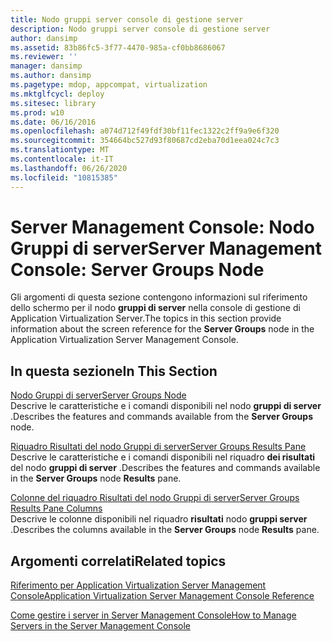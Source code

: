 ```yaml
---
title: Nodo gruppi server console di gestione server
description: Nodo gruppi server console di gestione server
author: dansimp
ms.assetid: 83b86fc5-3f77-4470-985a-cf0bb8686067
ms.reviewer: ''
manager: dansimp
ms.author: dansimp
ms.pagetype: mdop, appcompat, virtualization
ms.mktglfcycl: deploy
ms.sitesec: library
ms.prod: w10
ms.date: 06/16/2016
ms.openlocfilehash: a074d712f49fdf30bf11fec1322c2ff9a9e6f320
ms.sourcegitcommit: 354664bc527d93f80687cd2eba70d1eea024c7c3
ms.translationtype: MT
ms.contentlocale: it-IT
ms.lasthandoff: 06/26/2020
ms.locfileid: "10815385"
---
```

# <span data-ttu-id="44cf3-103">Server Management Console: Nodo Gruppi di server</span><span class="sxs-lookup"><span data-stu-id="44cf3-103">Server Management Console: Server Groups Node</span></span>


<span data-ttu-id="44cf3-104">Gli argomenti di questa sezione contengono informazioni sul riferimento dello schermo per il nodo **gruppi di server** nella console di gestione di Application Virtualization Server.</span><span class="sxs-lookup"><span data-stu-id="44cf3-104">The topics in this section provide information about the screen reference for the **Server Groups** node in the Application Virtualization Server Management Console.</span></span>

## <span data-ttu-id="44cf3-105">In questa sezione</span><span class="sxs-lookup"><span data-stu-id="44cf3-105">In This Section</span></span>


<a href="" id="server-groups-node"></a>[<span data-ttu-id="44cf3-106">Nodo Gruppi di server</span><span class="sxs-lookup"><span data-stu-id="44cf3-106">Server Groups Node</span></span>](server-groups-node.md)  
<span data-ttu-id="44cf3-107">Descrive le caratteristiche e i comandi disponibili nel nodo **gruppi di server** .</span><span class="sxs-lookup"><span data-stu-id="44cf3-107">Describes the features and commands available from the **Server Groups** node.</span></span>

<a href="" id="server-groups-results-pane"></a>[<span data-ttu-id="44cf3-108">Riquadro Risultati del nodo Gruppi di server</span><span class="sxs-lookup"><span data-stu-id="44cf3-108">Server Groups Results Pane</span></span>](server-groups-results-pane.md)  
<span data-ttu-id="44cf3-109">Descrive le caratteristiche e i comandi disponibili nel riquadro **dei risultati** del nodo **gruppi di server** .</span><span class="sxs-lookup"><span data-stu-id="44cf3-109">Describes the features and commands available in the **Server Groups** node **Results** pane.</span></span>

<a href="" id="server-groups-results-pane-columns"></a>[<span data-ttu-id="44cf3-110">Colonne del riquadro Risultati del nodo Gruppi di server</span><span class="sxs-lookup"><span data-stu-id="44cf3-110">Server Groups Results Pane Columns</span></span>](server-groups-results-pane-columns.md)  
<span data-ttu-id="44cf3-111">Descrive le colonne disponibili nel riquadro **risultati** nodo **gruppi server** .</span><span class="sxs-lookup"><span data-stu-id="44cf3-111">Describes the columns available in the **Server Groups** node **Results** pane.</span></span>

## <span data-ttu-id="44cf3-112">Argomenti correlati</span><span class="sxs-lookup"><span data-stu-id="44cf3-112">Related topics</span></span>


[<span data-ttu-id="44cf3-113">Riferimento per Application Virtualization Server Management Console</span><span class="sxs-lookup"><span data-stu-id="44cf3-113">Application Virtualization Server Management Console Reference</span></span>](application-virtualization-server-management-console-reference.md)

[<span data-ttu-id="44cf3-114">Come gestire i server in Server Management Console</span><span class="sxs-lookup"><span data-stu-id="44cf3-114">How to Manage Servers in the Server Management Console</span></span>](how-to-manage-servers-in-the-server-management-console.md)

 

 





